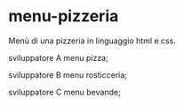 # menu-pizzeria
Menù di una pizzeria in linguaggio html e css. <br>
<p> sviluppatore A menu pizza;</p> 
<p>sviluppatore B menu rosticceria;</p>
sviluppatore C menu bevande;
